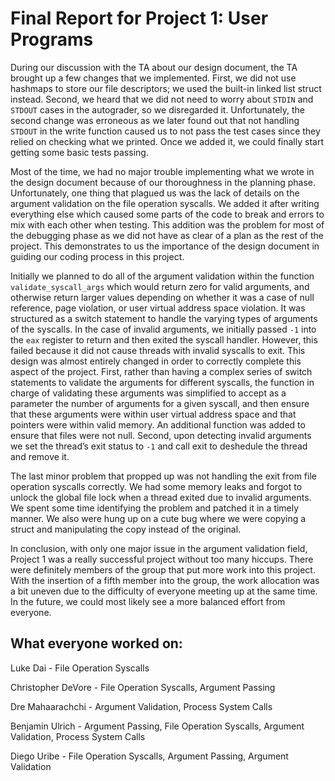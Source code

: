 Final Report for Project 1: User Programs
=========================================

During our discussion with the TA about our design document, the TA brought up a few changes that we implemented. First, we did not use hashmaps to store our file descriptors; we used the built-in linked list struct instead. Second, we heard that we did not need to worry about `STDIN` and `STDOUT` cases in the autograder, so we disregarded it. Unfortunately, the second change was erroneous as we later found out that not handling `STDOUT` in the write function caused us to not pass the test cases since they relied on checking what we printed. Once we added it, we could finally start getting some basic tests passing.

Most of the time, we had no major trouble implementing what we wrote in the design document because of our thoroughness in the planning phase. Unfortunately, one thing that plagued us was the lack of details on the argument validation on the file operation syscalls. We added it after writing everything else which caused some parts of the code to break and errors to mix with each other when testing. This addition was the problem for most of the debugging phase as we did not have as clear of a plan as the rest of the project. This demonstrates to us the importance of the design document in guiding our coding process in this project.

Initially we planned to do all of the argument validation within the function `validate_syscall_args` which would return zero for valid arguments, and otherwise return larger values depending on whether it was a case of null reference, page violation, or user virtual address space violation. It was structured as a switch statement to handle the varying types of arguments of the syscalls. In the case of invalid arguments, we initially passed `-1` into the `eax` register to return and then exited the syscall handler. However, this failed because it did not cause threads with invalid syscalls to exit. This design was almost entirely changed in order to correctly complete this aspect of the project. First, rather than having a complex series of switch statements to validate the arguments for different syscalls, the function in charge of validating these arguments was simplified to accept as a parameter the number of arguments for a given syscall, and then ensure that these arguments were within user virtual address space and that pointers were within valid memory. An additional function was added to ensure that files were not null. Second, upon detecting invalid arguments we set the thread’s exit status to `-1` and call exit to deshedule the thread and remove it.

The last minor problem that propped up was not handling the exit from file operation syscalls correctly. We had some memory leaks and forgot to unlock the global file lock when a thread exited due to invalid arguments. We spent some time identifying the problem and patched it in a timely manner. We also were hung up on a cute bug where we were copying a struct and manipulating the copy instead of the original.

In conclusion, with only one major issue in the argument validation field, Project 1 was a really successful project without too many hiccups. There were definitely members of the group that put more work into this project. With the insertion of a fifth member into the group, the work allocation was a bit uneven due to the difficulty of everyone meeting up at the same time. In the future, we could most likely see a more balanced effort from everyone.


## What everyone worked on:

Luke Dai -  File Operation Syscalls

Christopher DeVore - File Operation Syscalls, Argument Passing

Dre Mahaarachchi - Argument Validation, Process System Calls

Benjamin Ulrich - Argument Passing, File Operation Syscalls, Argument Validation, Process System Calls

Diego Uribe - File Operation Syscalls, Argument Passing, Argument Validation

